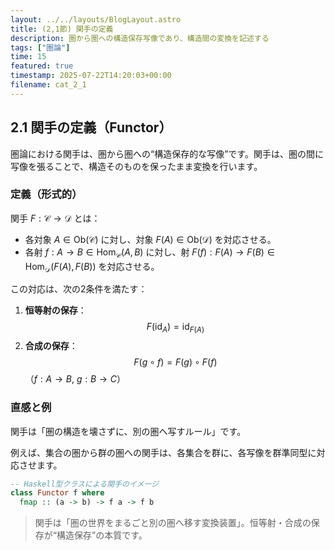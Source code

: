 ```yaml
---
layout: ../../layouts/BlogLayout.astro
title: (2,1節) 関手の定義
description: 圏から圏への構造保存写像であり、構造間の変換を記述する
tags: ["圏論"]
time: 15
featured: true
timestamp: 2025-07-22T14:20:03+00:00
filename: cat_2_1
---
```


## 2.1 関手の定義（Functor）

圏論における関手は、圏から圏への“構造保存的な写像”です。関手は、圏の間に写像を張ることで、構造そのものを保ったまま変換を行います。

### 定義（形式的）

関手 $F : \mathcal{C} \to \mathcal{D}$ とは：

- 各対象 $A \in \mathrm{Ob}(\mathcal{C})$ に対し、対象 $F(A) \in \mathrm{Ob}(\mathcal{D})$ を対応させる。
- 各射 $f : A \to B \in \mathrm{Hom}_{\mathcal{C}}(A, B)$ に対し、射 $F(f) : F(A) \to F(B) \in \mathrm{Hom}_{\mathcal{D}}(F(A), F(B))$ を対応させる。

この対応は、次の2条件を満たす：

1. **恒等射の保存**：
   $$
   F(\mathrm{id}_A) = \mathrm{id}_{F(A)}
   $$
2. **合成の保存**：
   $$
   F(g \circ f) = F(g) \circ F(f)
   $$
   （$f : A \to B$, $g : B \to C$）

### 直感と例

関手は「圏の構造を壊さずに、別の圏へ写すルール」です。

例えば、集合の圏から群の圏への関手は、各集合を群に、各写像を群準同型に対応させます。

```haskell
-- Haskell型クラスによる関手のイメージ
class Functor f where
  fmap :: (a -> b) -> f a -> f b
```

> 関手は「圏の世界をまるごと別の圏へ移す変換装置」。恒等射・合成の保存が“構造保存”の本質です。
